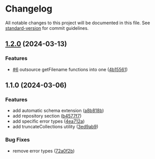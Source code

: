 # Changelog

All notable changes to this project will be documented in this file. See [standard-version](https://github.com/conventional-changelog/standard-version) for commit guidelines.

## [1.2.0](https://github.com/antify/database/compare/v1.1.0...v1.2.0) (2024-03-13)


### Features

* [#6](https://github.com/antify/database/issues/6) outsource getFilename functions into one ([4b15561](https://github.com/antify/database/commit/4b155613492f27fb72bb03f8d14c26c6a6a41172))

## 1.1.0 (2024-03-06)


### Features

* add automatic schema extension ([a8b818b](https://github.com/antify/database/commit/a8b818b9da1cfbc39c6579783e6b95a2f1936a7e))
* add repository section ([b4577f7](https://github.com/antify/database/commit/b4577f7e57923c3245ad16cd1f8c660f3351e39b))
* add specific error types ([4ea712a](https://github.com/antify/database/commit/4ea712affaa67955f12a7d061ccb7f12c85a4af9))
* add truncateCollections utility ([3ed9ab9](https://github.com/antify/database/commit/3ed9ab96ed35ed1b369c2116b752d57842e57d3c))


### Bug Fixes

* remove error types ([72a0f2b](https://github.com/antify/database/commit/72a0f2b506845f3b2b363d2b203e62797f09c728))
